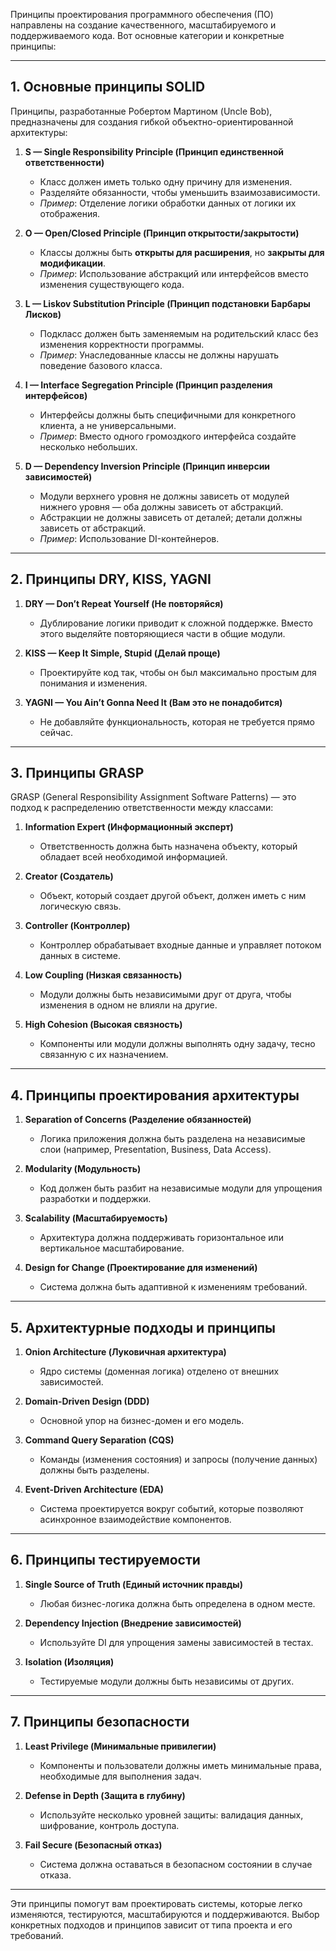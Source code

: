 Принципы проектирования программного обеспечения (ПО) направлены на создание качественного, масштабируемого и поддерживаемого кода. Вот основные категории и конкретные принципы:

---

## **1. Основные принципы SOLID**

Принципы, разработанные Робертом Мартином (Uncle Bob), предназначены для создания гибкой объектно-ориентированной архитектуры:

1. **S — Single Responsibility Principle (Принцип единственной ответственности)**
    
    - Класс должен иметь только одну причину для изменения.
    - Разделяйте обязанности, чтобы уменьшить взаимозависимости.
    - _Пример_: Отделение логики обработки данных от логики их отображения.
2. **O — Open/Closed Principle (Принцип открытости/закрытости)**
    
    - Классы должны быть **открыты для расширения**, но **закрыты для модификации**.
    - _Пример_: Использование абстракций или интерфейсов вместо изменения существующего кода.
3. **L — Liskov Substitution Principle (Принцип подстановки Барбары Лисков)**
    
    - Подкласс должен быть заменяемым на родительский класс без изменения корректности программы.
    - _Пример_: Унаследованные классы не должны нарушать поведение базового класса.
4. **I — Interface Segregation Principle (Принцип разделения интерфейсов)**
    
    - Интерфейсы должны быть специфичными для конкретного клиента, а не универсальными.
    - _Пример_: Вместо одного громоздкого интерфейса создайте несколько небольших.
5. **D — Dependency Inversion Principle (Принцип инверсии зависимостей)**
    
    - Модули верхнего уровня не должны зависеть от модулей нижнего уровня — оба должны зависеть от абстракций.
    - Абстракции не должны зависеть от деталей; детали должны зависеть от абстракций.
    - _Пример_: Использование DI-контейнеров.

---

## **2. Принципы DRY, KISS, YAGNI**

1. **DRY — Don’t Repeat Yourself (Не повторяйся)**
    
    - Дублирование логики приводит к сложной поддержке. Вместо этого выделяйте повторяющиеся части в общие модули.
2. **KISS — Keep It Simple, Stupid (Делай проще)**
    
    - Проектируйте код так, чтобы он был максимально простым для понимания и изменения.
3. **YAGNI — You Ain’t Gonna Need It (Вам это не понадобится)**
    
    - Не добавляйте функциональность, которая не требуется прямо сейчас.

---

## **3. Принципы GRASP**

GRASP (General Responsibility Assignment Software Patterns) — это подход к распределению ответственности между классами:

1. **Information Expert (Информационный эксперт)**
    
    - Ответственность должна быть назначена объекту, который обладает всей необходимой информацией.
2. **Creator (Создатель)**
    
    - Объект, который создает другой объект, должен иметь с ним логическую связь.
3. **Controller (Контроллер)**
    
    - Контроллер обрабатывает входные данные и управляет потоком данных в системе.
4. **Low Coupling (Низкая связанность)**
    
    - Модули должны быть независимыми друг от друга, чтобы изменения в одном не влияли на другие.
5. **High Cohesion (Высокая связность)**
    
    - Компоненты или модули должны выполнять одну задачу, тесно связанную с их назначением.

---

## **4. Принципы проектирования архитектуры**

1. **Separation of Concerns (Разделение обязанностей)**
    
    - Логика приложения должна быть разделена на независимые слои (например, Presentation, Business, Data Access).
2. **Modularity (Модульность)**
    
    - Код должен быть разбит на независимые модули для упрощения разработки и поддержки.
3. **Scalability (Масштабируемость)**
    
    - Архитектура должна поддерживать горизонтальное или вертикальное масштабирование.
4. **Design for Change (Проектирование для изменений)**
    
    - Система должна быть адаптивной к изменениям требований.

---

## **5. Архитектурные подходы и принципы**

1. **Onion Architecture (Луковичная архитектура)**
    
    - Ядро системы (доменная логика) отделено от внешних зависимостей.
2. **Domain-Driven Design (DDD)**
    
    - Основной упор на бизнес-домен и его модель.
3. **Command Query Separation (CQS)**
    
    - Команды (изменения состояния) и запросы (получение данных) должны быть разделены.
4. **Event-Driven Architecture (EDA)**
    
    - Система проектируется вокруг событий, которые позволяют асинхронное взаимодействие компонентов.

---

## **6. Принципы тестируемости**

1. **Single Source of Truth (Единый источник правды)**
    
    - Любая бизнес-логика должна быть определена в одном месте.
2. **Dependency Injection (Внедрение зависимостей)**
    
    - Используйте DI для упрощения замены зависимостей в тестах.
3. **Isolation (Изоляция)**
    
    - Тестируемые модули должны быть независимы от других.

---

## **7. Принципы безопасности**

1. **Least Privilege (Минимальные привилегии)**
    
    - Компоненты и пользователи должны иметь минимальные права, необходимые для выполнения задач.
2. **Defense in Depth (Защита в глубину)**
    
    - Используйте несколько уровней защиты: валидация данных, шифрование, контроль доступа.
3. **Fail Secure (Безопасный отказ)**
    
    - Система должна оставаться в безопасном состоянии в случае отказа.

---

Эти принципы помогут вам проектировать системы, которые легко изменяются, тестируются, масштабируются и поддерживаются. Выбор конкретных подходов и принципов зависит от типа проекта и его требований.